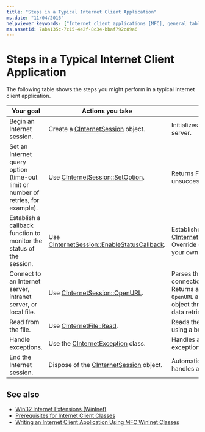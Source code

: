 ```yaml
---
title: "Steps in a Typical Internet Client Application"
ms.date: "11/04/2016"
helpviewer_keywords: ["Internet client applications [MFC], general table", "WinInet classes [MFC], programming", "Internet applications [MFC], client applications"]
ms.assetid: 7aba135c-7c15-4e2f-8c34-bbaf792c89a6
---
```

# Steps in a Typical Internet Client Application

The following table shows the steps you might perform in a typical Internet client application.

|Your goal|Actions you take|Effects|
|---------------|----------------------|-------------|
|Begin an Internet session.|Create a [CInternetSession](../mfc/reference/cinternetsession-class.md) object.|Initializes WinInet and connects to server.|
|Set an Internet query option (time-out limit or number of retries, for example).|Use [CInternetSession::SetOption](../mfc/reference/cinternetsession-class.md#setoption).|Returns FALSE if operation was unsuccessful.|
|Establish a callback function to monitor the status of the session.|Use [CInternetSession::EnableStatusCallback](../mfc/reference/cinternetsession-class.md#enablestatuscallback).|Establishes a callback to [CInternetSession::OnStatusCallback](../mfc/reference/cinternetsession-class.md#onstatuscallback). Override `OnStatusCallback` to create your own callback routine.|
|Connect to an Internet server, intranet server, or local file.|Use [CInternetSession::OpenURL](../mfc/reference/cinternetsession-class.md#openurl).|Parses the URL and opens a connection to the specified server. Returns a [CStdioFile](../mfc/reference/cstdiofile-class.md) (if you pass `OpenURL` a local file name). This is the object through which you access data retrieved from the server or file.|
|Read from the file.|Use [CInternetFile::Read](../mfc/reference/cinternetfile-class.md#read).|Reads the specified number of bytes using a buffer you supply.|
|Handle exceptions.|Use the [CInternetException](../mfc/reference/cinternetexception-class.md) class.|Handles all common Internet exception types.|
|End the Internet session.|Dispose of the [CInternetSession](../mfc/reference/cinternetsession-class.md) object.|Automatically cleans up open file handles and connections.|

## See also

- [Win32 Internet Extensions (WinInet)](../mfc/win32-internet-extensions-wininet.md)
- [Prerequisites for Internet Client Classes](../mfc/prerequisites-for-internet-client-classes.md)
- [Writing an Internet Client Application Using MFC WinInet Classes](../mfc/writing-an-internet-client-application-using-mfc-wininet-classes.md)
